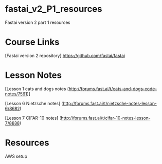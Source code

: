 # fastai_v2_P1_resources
Fastai version 2 part 1 resources

# Course Links
[Fastai version 2 repository] <https://github.com/fastai/fastai>

# Lesson Notes
[Lesson 1 cats and dogs notes (http://forums.fast.ai/t/cats-and-dogs-code-notes/7561)]

[Lesson 6 Nietzsche notes] (http://forums.fast.ai/t/nietzsche-notes-lesson-6/8682)

[Lesson 7 CIFAR-10 notes] (http://forums.fast.ai/t/cifar-10-notes-lesson-7/8888)

# Resources
AWS setup


